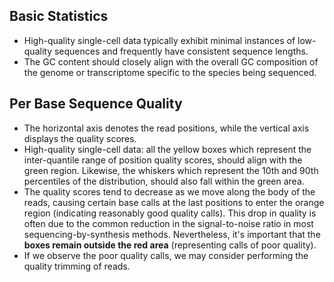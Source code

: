## Basic Statistics
- High-quality single-cell data typically exhibit minimal instances of low-quality sequences and frequently have consistent sequence lengths. 
- The GC content should closely align with the overall GC composition of the genome or transcriptome specific to the species being sequenced. 

## Per Base Sequence Quality
- The horizontal axis denotes the read positions, while the vertical axis displays the quality scores. 
- High-quality single-cell data: all the yellow boxes which represent the inter-quantile range of position quality scores, should align with the green region. Likewise, the whiskers which represent the 10th and 90th percentiles of the distribution, should also fall within the green area.
- The quality scores tend to decrease as we move along the body of the reads, causing certain base calls at the last positions to enter the orange region (indicating reasonably good quality calls). This drop in quality is often due to the common reduction in the signal-to-noise ratio in most sequencing-by-synthesis methods. Nevertheless, it's important that the **boxes remain outside the red area** (representing calls of poor quality).
- If we observe the poor quality calls, we may consider performing the quality trimming of reads.
